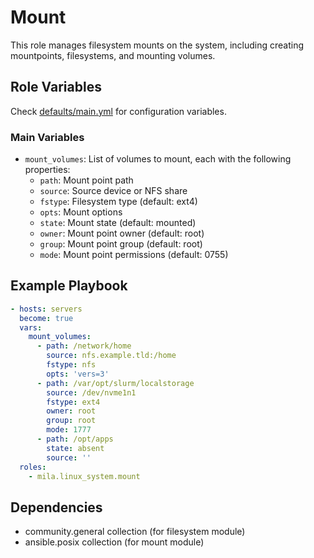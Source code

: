 # Mount

This role manages filesystem mounts on the system, including creating
mountpoints, filesystems, and mounting volumes.

## Role Variables

Check [defaults/main.yml](defaults/main.yml) for configuration variables.

### Main Variables

* `mount_volumes`: List of volumes to mount, each with the following properties:
  * `path`: Mount point path
  * `source`: Source device or NFS share
  * `fstype`: Filesystem type (default: ext4)
  * `opts`: Mount options
  * `state`: Mount state (default: mounted)
  * `owner`: Mount point owner (default: root)
  * `group`: Mount point group (default: root)
  * `mode`: Mount point permissions (default: 0755)

## Example Playbook

```yaml
- hosts: servers
  become: true
  vars:
    mount_volumes:
      - path: /network/home
        source: nfs.example.tld:/home
        fstype: nfs
        opts: 'vers=3'
      - path: /var/opt/slurm/localstorage
        source: /dev/nvme1n1
        fstype: ext4
        owner: root
        group: root
        mode: 1777
      - path: /opt/apps
        state: absent
        source: ''
  roles:
    - mila.linux_system.mount
```

## Dependencies

* community.general collection (for filesystem module)
* ansible.posix collection (for mount module)
